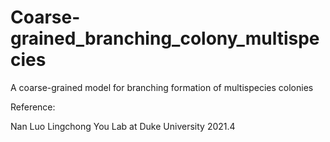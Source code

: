 # Coarse-grained_branching_colony_multispecies

A coarse-grained model for branching formation of multispecies colonies

Reference:



Nan Luo 
Lingchong You Lab at Duke University
2021.4
